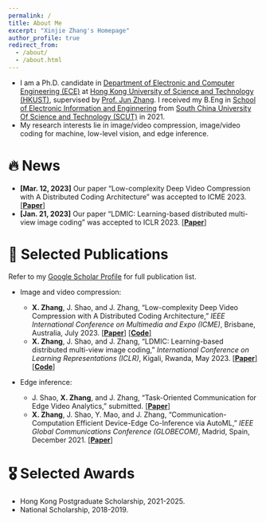 ```yaml
---
permalink: /
title: About Me
excerpt: "Xinjie Zhang's Homepage"
author_profile: true
redirect_from: 
  - /about/
  - /about.html
---
```


- I am a Ph.D. candidate in [Department of Electronic and Computer Engineering (ECE)](https://ece.hkust.edu.hk/) at [Hong Kong University of Science and Technology (HKUST)](https://hkust.edu.hk/), supervised by [Prof. Jun Zhang](https://eejzhang.people.ust.hk/). I received my B.Eng in [School of Electronic Information and Enginnering](http://www2.scut.edu.cn/ee/main.htm) from [South China University Of Science and Technology (SCUT)](https://www.scut.edu.cn/new/) in 2021.
- My research interests lie in image/video compression, image/video coding for machine, low-level vision, and edge inference.

# 🔥 News

- **[Mar. 12, 2023]** Our paper “Low-complexity Deep Video Compression with A Distributed Coding Architecture” was accepted to ICME 2023. [[**Paper**]](https://arxiv.org/abs/2303.11599)
- **[Jan. 21, 2023]** Our paper “LDMIC: Learning-based distributed multi-view image coding” was accepted to ICLR 2023. [[**Paper**]](https://openreview.net/forum?id=ILQVw4cA5F9)

# 📝 Selected Publications

Refer to my [Google Scholar Profile](https://scholar.google.com/citations?hl=zh-CN&user=U_gSl6wAAAAJ) for full publication list.

- Image and video compression:
  - **X. Zhang**, J. Shao, and J. Zhang, “Low-complexity Deep Video Compression with A Distributed Coding Architecture,” *IEEE International Conference on Multimedia and Expo (ICME)*, Brisbane, Australia, July 2023. [[**Paper**]](https://arxiv.org/abs/2303.11599) [[**Code**]](https://github.com/Xinjie-Q/Distributed-DVC) 
  - **X. Zhang**, J. Shao, and J. Zhang, “LDMIC: Learning-based distributed multi-view image coding,” *International Conference on Learning Representations (ICLR)*, Kigali, Rwanda, May 2023. [[**Paper**]](https://openreview.net/forum?id=ILQVw4cA5F9) [[**Code**]](https://github.com/Xinjie-Q/LDMIC)

- Edge inference:
  - J. Shao, **X. Zhang**, and J. Zhang, “Task-Oriented Communication for Edge Video Analytics,” submitted. [[**Paper**]](https://arxiv.org/abs/2211.14049)
  - **X. Zhang**, J. Shao, Y. Mao, and J. Zhang, “Communication-Computation Efficient Device-Edge Co-Inference via AutoML,” *IEEE Global Communications Conference (GLOBECOM)*, Madrid, Spain, December 2021. [[**Paper**]](https://arxiv.org/abs/2108.13009) 

# 🎖 Selected Awards

- Hong Kong Postgraduate Scholarship, 2021-2025.
- National Scholarship, 2018-2019.


